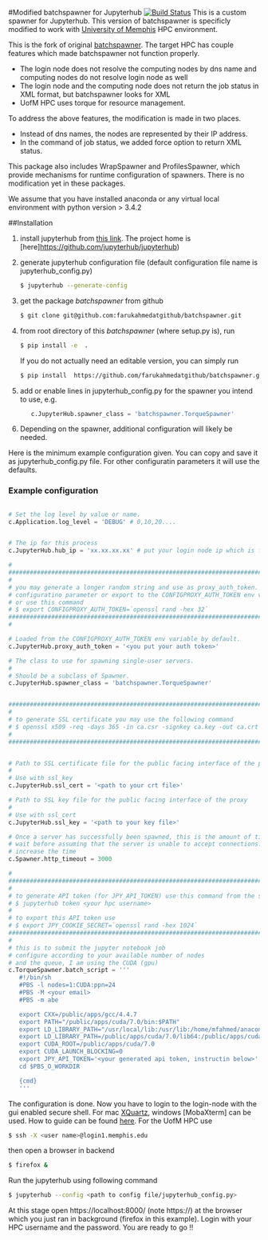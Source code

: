#Modified batchspawner for Jupyterhub [![Build Status](https://travis-ci.org/jupyterhub/batchspawner.svg?branch=master)](https://travis-ci.org/jupyterhub/batchspawner)
This is a custom spawner for Jupyterhub. This version of batchspawner is specificly modified to work with [University of Memphis](http://www.memphis.edu/hpc/configuration.php) HPC environment.

This is the fork of original [batchspawner](https://github.com/jupyterhub/batchspawner). The target HPC has couple features which made batchspawner not function properly. 
* The login node does not resolve the computing nodes by dns name and computing nodes do not resolve login node as well
* The login node and the computing node does not return the job status in XML format, but batchspawner looks for XML  
* UofM HPC uses torque for resource management.

To address the above features, the modification is made in two places. 
* Instead of dns names, the nodes are represented by their IP address.
* In the command of job status, we added force option to return XML status. 

This package also includes WrapSpawner and ProfilesSpawner, which provide mechanisms for runtime configuration of spawners. There is no modification yet in these packages. 

We assume that you have installed anaconda or any virtual local environment with python version > 3.4.2

##Installation
1. install jupyterhub from [this link](https://github.com/jdfreder/multiuser-server/blob/master/docs/getting-started.md). The project home is [here]https://github.com/jupyterhub/jupyterhub) 
2. generate jupyterhub configuration file (default configuration file name is jupyterhub_config.py)
   
   ```bash 
   $ jupyterhub --generate-config
   ```

3. get the package *batchspawner* from github 
   ```bash 
   $ git clone git@github.com:farukahmedatgithub/batchspawner.git
   ```

4. from root directory of this *batchspawner* (where setup.py is), run 
   ```bash 
   $ pip install -e  .
   ```
   If you do not actually need an editable version, you can simply run 
      
   ```bash
   $ pip install  https://github.com/farukahmedatgithub/batchspawner.git      (it did not work for me)
   ```
5. add or enable lines in jupyterhub_config.py for the spawner you intend to use, e.g.
   
   ```python
      c.JupyterHub.spawner_class = 'batchspawner.TorqueSpawner'
   ```

6. Depending on the spawner, additional configuration will likely be needed.


Here is the minimum example configuration given. You can copy and save it as jupyterhub_config.py file. For other configuratin parameters it will use the defaults. 

### Example configuration

```python

# Set the log level by value or name.
c.Application.log_level = 'DEBUG' # 0,10,20.... 


# The ip for this process
c.JupyterHub.hub_ip = 'xx.xx.xx.xx' # put your login node ip which is facing towards the computing node

#
######################################################################################################
#
# you may generate a longer random string and use as proxy_auth_token. You can put that in the following
# configuratino parameter or export to the CONFIGPROXY_AUTH_TOKEN env variable. 
# or use this command 
# $ export CONFIGPROXY_AUTH_TOKEN=`openssl rand -hex 32`
######################################################################################################
#

# Loaded from the CONFIGPROXY_AUTH_TOKEN env variable by default.
c.JupyterHub.proxy_auth_token = '<you put your auth token>'

# The class to use for spawning single-user servers.
# 
# Should be a subclass of Spawner.
c.JupyterHub.spawner_class = 'batchspawner.TorqueSpawner'


######################################################################################################
#
# to generate SSL certificate you may use the following command 
# $ openssl x509 -req -days 365 -in ca.csr -signkey ca.key -out ca.crt
#
######################################################################################################


# Path to SSL certificate file for the public facing interface of the proxy
# 
# Use with ssl_key
c.JupyterHub.ssl_cert = '<path to your crt file>'

# Path to SSL key file for the public facing interface of the proxy
# 
# Use with ssl_cert
c.JupyterHub.ssl_key = '<path to your key file>'

# Once a server has successfully been spawned, this is the amount of time we
# wait before assuming that the server is unable to accept connections.
# increase the time
c.Spawner.http_timeout = 3000

#
########################################################################################################
#
# to generate API token (for JPY_API_TOKEN) use this command from the same directory where you have the configuratin file
# $ jupyterhub token <your hpc username> 
#
# to export this API token use 
# $ export JPY_COOKIE_SECRET=`openssl rand -hex 1024`
########################################################################################################
#
# this is to submit the jupyter notebook job 
# configure according to your available number of nodes
# and the queue, I am using the CUDA (gpu)
c.TorqueSpawner.batch_script = '''
   #!/bin/sh
   #PBS -l nodes=1:CUDA:ppn=24
   #PBS -M <your email> 
   #PBS -m abe

   export CXX=/public/apps/gcc/4.4.7
   export PATH="/public/apps/cuda/7.0/bin:$PATH"
   export LD_LIBRARY_PATH="/usr/local/lib:/usr/lib:/home/mfahmed/anaconda3/lib:$PATH"
   export LD_LIBRARY_PATH=/public/apps/cuda/7.0/lib64:/public/apps/cuda/7.0/lib:$LD_LIBRARY_PATH
   export CUDA_ROOT=/public/apps/cuda/7.0
   export CUDA_LAUNCH_BLOCKING=0
   export JPY_API_TOKEN='<your generated api token, instructin below>'
   cd $PBS_O_WORKDIR

   {cmd}
   '''
```

The configuration is done. Now you have to login to the login-node with the gui enabled secure shell. For mac [XQuartz](https://www.xquartz.org/), windows [MobaXterm] can be used. How to guide can be found [here](https://uisapp2.iu.edu/confluence-prd/pages/viewpage.action?pageId=280461906). For the UofM HPC use

```bash
$ ssh -X <user name>@login1.memphis.edu
```

then open a browser in backend 

```bash
$ firefox &
```

Run the jupyterhub using following command 
```bash
$ jupyterhub --config <path to config file/jupyterhub_config.py>
```

At this stage open https://localhost:8000/ (note https://) at the browser which you just ran in background (firefox in this example). Login with your HPC username and the password. You are ready to go !!





